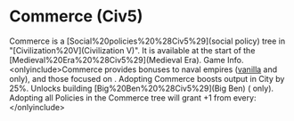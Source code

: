 # Commerce (Civ5)

Commerce is a [Social%20policies%20%28Civ5%29](social policy) tree in "[Civilization%20V](Civilization V)". It is available at the start of the [Medieval%20Era%20%28Civ5%29](Medieval Era).
Game Info.
&lt;onlyinclude&gt;Commerce provides bonuses to naval empires ([vanilla](vanilla) and only), and those focused on .
Adopting Commerce boosts output in City by 25%. Unlocks building [Big%20Ben%20%28Civ5%29](Big Ben) ( only).
Adopting all Policies in the Commerce tree will grant +1 from every:
&lt;/onlyinclude&gt;